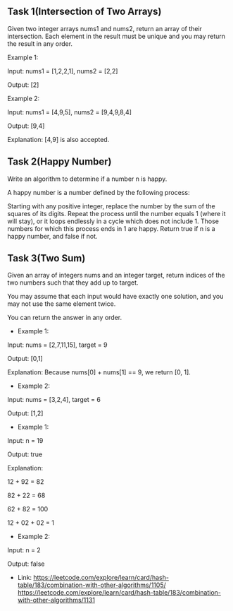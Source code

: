 ## Task 1(Intersection of Two Arrays)

Given two integer arrays nums1 and nums2, return an array of their intersection. Each element in the result must be unique and you may return the result in any order.

Example 1:

Input: nums1 = [1,2,2,1], nums2 = [2,2]

Output: [2]

Example 2:

Input: nums1 = [4,9,5], nums2 = [9,4,9,8,4]

Output: [9,4]

Explanation: [4,9] is also accepted.

## Task 2(Happy Number)

Write an algorithm to determine if a number n is happy.

A happy number is a number defined by the following process:

Starting with any positive integer, replace the number by the sum of the squares of its digits.
Repeat the process until the number equals 1 (where it will stay), or it loops endlessly in a cycle which does not include 1.
Those numbers for which this process ends in 1 are happy.
Return true if n is a happy number, and false if not.

## Task 3(Two Sum)

Given an array of integers nums and an integer target, return indices of the two numbers such that they add up to target.

You may assume that each input would have exactly one solution, and you may not use the same element twice.

You can return the answer in any order.

* Example 1:

Input: nums = [2,7,11,15], target = 9

Output: [0,1]

Explanation: Because nums[0] + nums[1] == 9, we return [0, 1].

* Example 2:

Input: nums = [3,2,4], target = 6

Output: [1,2]


* Example 1:

Input: n = 19

Output: true

Explanation:

12 + 92 = 82

82 + 22 = 68

62 + 82 = 100

12 + 02 + 02 = 1

* Example 2:

Input: n = 2

Output: false

* Link:
https://leetcode.com/explore/learn/card/hash-table/183/combination-with-other-algorithms/1105/ 
https://leetcode.com/explore/learn/card/hash-table/183/combination-with-other-algorithms/1131 